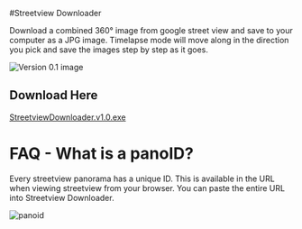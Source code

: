 #Streetview Downloader

Download a combined 360° image from google street view and save to your computer as a JPG image. Timelapse mode will move along in the direction you pick and save the images step by step as it goes.

![Version 0.1 image](https://cloud.githubusercontent.com/assets/5194940/15041159/ee8c0766-130d-11e6-997e-6836d9eacefd.jpg)

## Download Here

[StreetviewDownloader.v1.0.exe](https://github.com/TomWasHere/StreetViewDownloader/releases/download/v1.0/StreetviewDownloader.exe)

# FAQ - What is a panoID?

Every streetview panorama has a unique ID. This is available in the URL when viewing streetview from your browser. You can paste the entire URL into Streetview Downloader.

![panoid](https://cloud.githubusercontent.com/assets/5194940/14585179/2cf8eeb8-04bf-11e6-9742-bce10701ab37.jpg)

